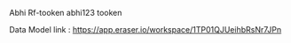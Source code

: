 Abhi Rf-tooken
abhi123 tooken

Data Model link : https://app.eraser.io/workspace/1TP01QJUeihbRsNr7JPn